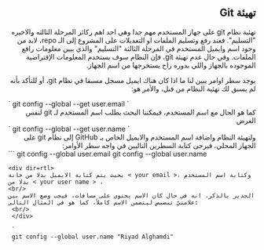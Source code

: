 ## <div dir=rtl> تهيئة Git </div>  


<div dir=rtl> 
تهئية نظام git  على جهاز المستخدم مهم جدا وهي احد اهم ركائز المرحلة الثالثه والاخيره "التسليم". فعند رفع وتسليم الملفات او التعديلات على المشروع إلى الـ repo، لابد من وجود اسم وايميل المستخدم في المرحلة الثالثة "التسليم" والذي يبين معلومات رافع الملفات.  
وفي حال عدم تهيئة git، فإن النظام سوف يستخدم المعلومات الإفتراضية الموجوده بالجهاز واللي بدوره راح يستخرجها من اسم الجهاز.



يوجد سطر اوامر يبين لنا ما اذا كان هناك ايميل مسجل مسبقا في نظام git، أو للتأكد بأنه لم يسبق لك تهئية النظام من قبل، والأمر هو:
</div>
`
git config --global --get user.email
`
<div dir=rtl> 
كما هو الحال مع اسم المستخدم، فيمكننا البحث بطلب اسم المستخدم لـ git لنفس الغرض 
</div>
`
git config --global --get user.name
`

<div dir=rtl> 
ولتهيئة النظام واضافة اسم المستخدم والايميل الخاص بـ GitHub إلى نظام git على الجهاز المحلي، فيرجى كتابة السطرين التاليين في واجه سطر الأوامر: 
</div>
```
git config --global user.email <yourـemail>
git config --global user.name <yourـuserـname>

```
<div dir=rtl>
بحيث يتم كتابة الايميل بدلا من خانة < your email >، وكتابة اسم المستخدم بدلا من < your user name > .
<br/>
الجدير بالذكر، انه في حال كان الاسم يحتوي على مسافات، فيجب وضع الاسم بين علامتيّ تنصيص ليتضمن الاسم كاملاً، كما هو في المثال التالي:
 <br/>
 </div>
 
 `
 git config --global user.name "Riyad Alghamdi"
 `


